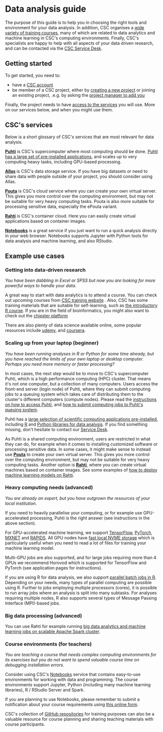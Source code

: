 # Data analysis guide

The purpose of this guide is to help you in choosing the right tools and environment for your data analysis.  In addition, CSC organises a [wide variety of training courses](https://www.csc.fi/web/training), many of which are related to data analytics and machine learning in CSC's computing environments.  Finally, CSC's specialists are happy to help with all aspects of your data driven research, and can be contacted via the [CSC Service Desk](https://www.csc.fi/contact-info).

## Getting started

To get started, you need to:

- have a [CSC account](../../accounts/how-to-create-new-user-account.md)
- be member of a CSC project, either by [creating a new project](../../accounts/how-to-create-new-project.md) or joining an existing project, .e.g. by asking the [project manager to add you](../../accounts/how-to-add-member-to-project.md)

Finally, the project needs to have [access to the services](../../accounts/how-to-add-service-access-for-project.md) you will use.  More on our services below, and when you might use them.

## CSC's services

Below is a short glossary of CSC's services that are most relevant for data analysis.

[**Puhti**](../../computing/overview.md) is CSC's supercomputer where most computing should be done.  [Puhti has a large set of pre-installed applications](../../apps/index.md), and scales up to very computing heavy tasks, including GPU-based processing.

[**Allas**](../../data/Allas/index.md) is CSC's data storage service.  If you have big datasets or need to share data with people outside of your project, you should consider using Allas.

[**Pouta**](../../cloud/pouta/index.md) is CSC's cloud service where you can create your own virtual server.  This gives you more control over the computing environment, but may not be suitable for very heavy computing tasks.  Pouta is also more suitable for processing sensitive data, especially the ePouta variant.

[**Rahti**](../../cloud/rahti/index.md) is CSC's container cloud.  Here you can easily create virtual applications based on container images.

[**Notebooks**](https://notebooks.csc.fi/) is a great service if you just want to run a quick analysis directly in your web browser. Notebooks supports Jupyter with Python tools for data analysis and machine learning, and also RStudio.

## Example use cases

### Getting into data-driven research

*You have been dabbling in Excel or SPSS but now you are looking for more powerful ways to handle your data.*

A great way to start with data analytics is to attend a course.
You can check out upcoming courses from [CSC training website](https://www.csc.fi/web/training) .
Also, CSC has some training materials that are suitable for self-learning, such as [the introductory R course](https://github.com/csc-training/R-for-beginners).
If you are in the field of bioinformatics, you might also want to check out the [chipster platform](https://chipster.csc.fi/)

There are also plenty of data science available online, some popular resources include [udemy](https://www.udemy.com/courses/development/data-science/), and
[coursera](https://www.coursera.org/browse/data-science).

<!--
[minimum] Courses: R, Python, ...
links to Notebooks course?
Chipster

[longer] Basics
use case: user just has some data in Excel -> use R !
link to “Easy-R” guide (needs creating) 
-->

### Scaling up from your laptop (beginner)

*You have been running analyses in R or Python for some time already, but you have reached the limits of your own laptop or desktop computer. Perhaps you need more memory or faster processing?*

In most cases, the next step would be to move to CSC's supercomputer Puhti, which is a high performance computing (HPC) cluster. That means it's not one computer, but a collection of many computers. Users access the front-end server (login node) of Puhti, where they can submit computing jobs to a queuing system which takes care of distributing them to the cluster's different computers (compute nodes).  Please read the [instructions on how to access Puhti](../../computing/overview.md), and [how to submit computing jobs to Puhti's queuing system](../../computing/running/getting-started.md).

Puhti has a [large selection of scientific computing applications pre-installed](../../apps/index.md), including [R](../../apps/r-env.md) and [Python libraries for data analysis](../../apps/python-data.md).  If you find something missing, don't hesitate to contact our [Service Desk](https://www.csc.fi/contact-info).

As Puhti is a shared computing environment, users are restricted in what they can do, for example when it comes to installing customized software or processing sensitive data.  In some cases, it might make sense to instead use [**Pouta**](../../cloud/pouta/index.md) to create your own virtual server.  This gives you more control over the computing environment, but may not be suitable for very heavy computing tasks.  Another option is [**Rahti**](../../cloud/rahti/index.md), where you can create virtual machines based on container images.  See some examples of [how to deploy machine learning models on Rahti](https://github.com/CSCfi/rahti-ml-examples).

<!-- WHO: Mats, Jesse -->

### Heavy computing needs (advanced)

*You are already an expert, but you have outgrown the resources of your local institution.*

If you need to heavily parallelise your computing, or for example use GPU-accelerated processing, Puhti is the right answer (see instructions in the above section).

For GPU-accelerated machine learning, we support [TensorFlow](../../apps/tensorflow.md), [PyTorch](../../apps/pytorch.md), [MXNET](../../apps/mxnet.md) and [RAPIDS](../../apps/rapids.md).  All GPU nodes have [fast local NVME storage](../../computing/running/creating-job-scripts.md#local-storage) which is particularly useful when you need to read a lot of files for training your machine learning model.

Multi-GPU jobs are also supported, and for large jobs requiring more than 4 GPUs we recommend Horovod which is supported for TensorFlow and PyTorch (see application pages for instructions).

If you are using R for data analysis, we also support [parallel batch jobs in R](../../apps/r-env.md#parallel-batch-jobs). Depending on your needs, many types of parallel computing are possible using R. Further to jobs employing multiple processors (cores), it is possible to run array jobs where an analysis is split into many subtasks. For analyses requiring multiple nodes, R also supports several types of Message Passing Interface (MPI)-based jobs.

<!-- WHO: Mats 
Python: GPU, local scratch, Horovod etc

WHO: Jesse

-->

<!-- [minimum] GPU work, e.g. deep learning (link) -->

<!-- [minimum] Parallel jobs in cluster environment (link) -->

### Big data processing (advanced)

You can use Rahti for example running [big data analytics and machine learning jobs on scalable Apache Spark cluster](../../apps/spark.md).

<!-- [minimum] Working with large data sets, e.g.  -->

<!-- Spark / Hadoop, Kafka (incl. ML perspective) -->

<!--     use case: I’ve got a lot of data, options:  -->

<!-- use Spark, Kafka if [something] (tree schematic?) -->

<!-- big datasets considerations in cluster: Allas, many small files no-no -->

<!-- [longer article, or part of other article] big datasets in cluster (e.g. TFRecords, Allas, etc) -->

<!-- ML deployment in Rahti, “I have trained models in Puhti, how can I deploy them for use by my colleagues?”  // Mats -->

### Course environments (for teachers)

*You are teaching a course that needs complex computing environments for its exercises but you do not want to spend valuable course time on debugging installation errors.* 

Consider using CSC's [Notebooks](https://notebooks.csc.fi/) service that contains easy-to-use environments for working with data and programming. The course environments support Jupyter, Python (including many machine learning libraries), R / RStudio Server and Spark.

If you are planning to use Notebooks, please remember to submit a notification about your course requirements using [this online form](https://www.webropolsurveys.com/S/84118B6BD6E97501.par).

CSC's collection of [GitHub repositories](https://github.com/csc-training) for training purposes can also be a valuable resource for course planning and sharing teaching materials with course participants.

<!-- WHO: Minna, Jesse  -->

<!-- Notebooks (Rahti in longer article) -->

<!-- CSC GitHub -->
